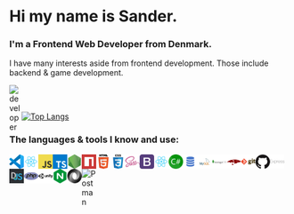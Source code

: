 # Hi my name is Sander.

### I'm a Frontend Web Developer from Denmark.
I have many interests aside from frontend development. 
Those include backend & game development.

<a href="https://www.linkedin.com/in/munkhsen">
<img align="left" alt="developer" width="22px" src="https://cdn.jsdelivr.net/npm/simple-icons@v3/icons/linkedin.svg" />
</a>

<br />
<br />

[![Top Langs](https://github-readme-stats.vercel.app/api/top-langs/?username=Sandie3&layout=compact)](https://github.com/anuraghazra/github-readme-stats)

### The languages & tools I know and use:

[<img align="left" alt="Visual Studio Code" width="26px" src="https://raw.githubusercontent.com/github/explore/80688e429a7d4ef2fca1e82350fe8e3517d3494d/topics/visual-studio-code/visual-studio-code.png" />][code]
[<img align="left" alt="React" width="26px" src="https://raw.githubusercontent.com/github/explore/80688e429a7d4ef2fca1e82350fe8e3517d3494d/topics/react/react.png" />][react]
[<img align="left" alt="JavaScript" width="26px" src="https://raw.githubusercontent.com/github/explore/80688e429a7d4ef2fca1e82350fe8e3517d3494d/topics/javascript/javascript.png" />][js]
[<img align="left" alt="TypeScript" width="26px" src="https://raw.githubusercontent.com/github/explore/80688e429a7d4ef2fca1e82350fe8e3517d3494d/topics/typescript/typescript.png" />][ts]
[<img align="left" alt="Node.js" width="26px" src="https://github.com/github/explore/blob/main/topics/nodejs/nodejs.png" />][node]
[<img align="left" alt="Npm" width="26px" src="https://github.com/github/explore/blob/main/topics/npm/npm.png" />][npm]
[<img align="left" alt="HTML5" width="26px" src="https://raw.githubusercontent.com/github/explore/80688e429a7d4ef2fca1e82350fe8e3517d3494d/topics/html/html.png" />][html]
[<img align="left" alt="CSS3" width="26px" src="https://raw.githubusercontent.com/github/explore/80688e429a7d4ef2fca1e82350fe8e3517d3494d/topics/css/css.png" />][css]
[<img align="left" alt="Sass" width="26px" src="https://github.com/github/explore/blob/main/topics/sass/sass.png" />][sass]
[<img align="left" alt="Bootstrap" width="26px" src="https://raw.githubusercontent.com/github/explore/80688e429a7d4ef2fca1e82350fe8e3517d3494d/topics/bootstrap/bootstrap.png" />][boot]
[<img align="left" alt="React Native" width="26px" src="https://raw.githubusercontent.com/github/explore/80688e429a7d4ef2fca1e82350fe8e3517d3494d/topics/react-native/react-native.png" />][native]
[<img align="left" alt="CSharp" width="26px" src="https://raw.githubusercontent.com/github/explore/80688e429a7d4ef2fca1e82350fe8e3517d3494d/topics/csharp/csharp.png" />][csharp]
[<img align="left" alt="SQL" width="26px" src="https://raw.githubusercontent.com/github/explore/80688e429a7d4ef2fca1e82350fe8e3517d3494d/topics/sql/sql.png" />][sql]
[<img align="left" alt="MySQL" width="26px" src="https://raw.githubusercontent.com/github/explore/80688e429a7d4ef2fca1e82350fe8e3517d3494d/topics/mysql/mysql.png" />][mysql]
[<img align="left" alt="MongoDB" width="26px" src="https://raw.githubusercontent.com/github/explore/80688e429a7d4ef2fca1e82350fe8e3517d3494d/topics/mongodb/mongodb.png" />][mongodb]
[<img align="left" alt="Mongoose" width="26px" src="https://raw.githubusercontent.com/github/explore/80688e429a7d4ef2fca1e82350fe8e3517d3494d/topics/mongoose/mongoose.png" />][mongoose]
[<img align="left" alt="Git" width="26px" src="https://raw.githubusercontent.com/github/explore/80688e429a7d4ef2fca1e82350fe8e3517d3494d/topics/git/git.png" />][git]
[<img align="left" alt="GitHub" width="26px" src="https://raw.githubusercontent.com/github/explore/78df643247d429f6cc873026c0622819ad797942/topics/github/github.png" />][github]
[<img align="left" alt="Express" width="26px" src="https://github.com/github/explore/blob/main/topics/express/express.png" />][express]
[<img align="left" alt="Discord JS" width="26px" src="https://raw.githubusercontent.com/github/explore/main/topics/discord-js/discord-js.png" />][discordjs]
[<img align="left" alt="PHP" width="26px" src="https://raw.githubusercontent.com/github/explore/ccc16358ac4530c6a69b1b80c7223cd2744dea83/topics/php/php.png" />][php]
[<img align="left" alt="Unity" width="26px" src="https://raw.githubusercontent.com/github/explore/main/topics/unity/unity.png" />][unity]
[<img align="left" alt="Nginx" width="26px" src="https://raw.githubusercontent.com/github/explore/main/topics/nginx/nginx.png" />][nginx]
[<img align="left" alt="Json" width="26px" src="https://raw.githubusercontent.com/github/explore/80688e429a7d4ef2fca1e82350fe8e3517d3494d/topics/json/json.png" />][json]
[<img align="left" alt="Postman" width="26px" src="https://res.cloudinary.com/postman/image/upload/t_team_logo/v1629869194/team/2893aede23f01bfcbd2319326bc96a6ed0524eba759745ed6d73405a3a8b67a8" />][postman]

[code]: https://code.visualstudio.com
[react]: https://reactjs.org/
[js]: https://developer.mozilla.org/en-US/docs/Web/JavaScript
[ts]: https://www.typescriptlang.org/
[node]: https://nodejs.org 
[npm]: https://www.npmjs.com
[html]: https://www.w3.org/html/
[css]: https://www.w3schools.com/css/
[sass]: https://sass-lang.com
[boot]: https://getbootstrap.com
[native]: https://reactnative.dev
[csharp]: https://docs.microsoft.com/en-us/dotnet/csharp/
[sql]: https://www.microsoft.com/en-us/sql-server
[mysql]: https://www.mysql.com/
[mongodb]: https://www.mongodb.com/
[mongoose]: https://mongoosejs.com
[git]: https://git-scm.com
[github]: https://github.com
[express]: https://expressjs.com
[discordjs]: https://discord.js.org/
[php]: https://www.php.net
[unity]: https://unity.com
[nginx]: https://www.nginx.com
[json]: https://www.json.org/
[postman]: https://postman.com
